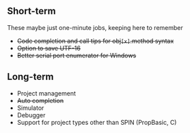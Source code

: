 ## Short-term ##

These maybe just one-minute jobs, keeping here to remember

  * ~~Code completion and call tips for obj`[x]`.method syntax~~
  * ~~Option to save UTF-16~~
  * ~~Better serial port enumerator for Windows~~

## Long-term ##

  * Project management
  * ~~Auto completion~~
  * Simulator
  * Debugger
  * Support for project types other than SPIN (PropBasic, C)